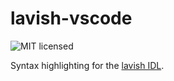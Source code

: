 # lavish-vscode

![MIT licensed](https://img.shields.io/badge/license-MIT-blue.svg)

Syntax highlighting for the [lavish IDL](https://github.com/lavish-lang).

